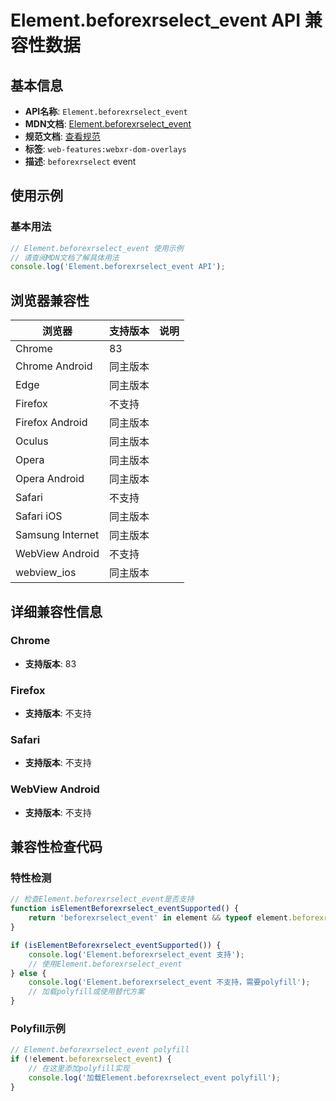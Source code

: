 # Element.beforexrselect_event API 兼容性数据

## 基本信息

- **API名称**: `Element.beforexrselect_event`
- **MDN文档**: [Element.beforexrselect_event](https://developer.mozilla.org/docs/Web/API/Element/beforexrselect_event)
- **规范文档**: [查看规范](https://immersive-web.github.io/dom-overlays/#onbeforexrselect)
- **标签**: `web-features:webxr-dom-overlays`
- **描述**: `beforexrselect` event

## 使用示例

### 基本用法

```javascript
// Element.beforexrselect_event 使用示例
// 请查阅MDN文档了解具体用法
console.log('Element.beforexrselect_event API');
```

## 浏览器兼容性

| 浏览器 | 支持版本 | 说明 |
|--------|----------|------|
| Chrome | 83 |  |
| Chrome Android | 同主版本 |  |
| Edge | 同主版本 |  |
| Firefox | 不支持 |  |
| Firefox Android | 同主版本 |  |
| Oculus | 同主版本 |  |
| Opera | 同主版本 |  |
| Opera Android | 同主版本 |  |
| Safari | 不支持 |  |
| Safari iOS | 同主版本 |  |
| Samsung Internet | 同主版本 |  |
| WebView Android | 不支持 |  |
| webview_ios | 同主版本 |  |

## 详细兼容性信息

### Chrome

- **支持版本**: 83

### Firefox

- **支持版本**: 不支持

### Safari

- **支持版本**: 不支持

### WebView Android

- **支持版本**: 不支持

## 兼容性检查代码

### 特性检测

```javascript
// 检查Element.beforexrselect_event是否支持
function isElementBeforexrselect_eventSupported() {
    return 'beforexrselect_event' in element && typeof element.beforexrselect_event === 'function';
}

if (isElementBeforexrselect_eventSupported()) {
    console.log('Element.beforexrselect_event 支持');
    // 使用Element.beforexrselect_event
} else {
    console.log('Element.beforexrselect_event 不支持，需要polyfill');
    // 加载polyfill或使用替代方案
}
```

### Polyfill示例

```javascript
// Element.beforexrselect_event polyfill
if (!element.beforexrselect_event) {
    // 在这里添加polyfill实现
    console.log('加载Element.beforexrselect_event polyfill');
}
```


